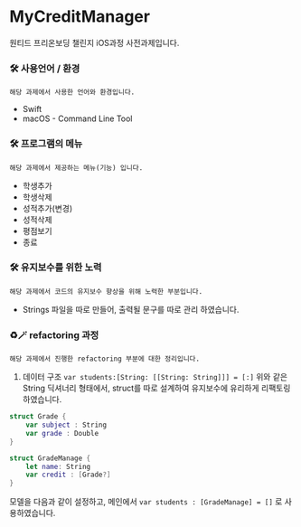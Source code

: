 # MyCreditManager
원티드 프리온보딩 챌린지 iOS과정 사전과제입니다.

### 🛠 사용언어 / 환경
```
해당 과제에서 사용한 언어와 환경입니다.
```
- Swift
- macOS - Command Line Tool

### 🛠 프로그램의 메뉴 
```
해당 과제에서 제공하는 메뉴(기능) 입니다.
```
- 학생추가
- 학생삭제
- 성적추가(변경)
- 성적삭제
- 평점보기
- 종료

### 🛠 유지보수를 위한 노력 
```
해당 과제에서 코드의 유지보수 향상을 위해 노력한 부분입니다.
```
- Strings 파일을 따로 만들어, 출력될 문구를 따로 관리 하였습니다.



### ♻🪄 refactoring 과정
```
해당 과제에서 진행한 refactoring 부분에 대한 정리입니다.
```
1. 데이터 구조
`var students:[String: [[String: String]]] = [:]` 
위와 같은 String 딕셔너리 형태에서, struct를 따로 설계하여 유지보수에 유리하게 리팩토링하였습니다.
```swift
struct Grade {
    var subject : String
    var grade : Double
}

struct GradeManage {
    let name: String
    var credit : [Grade?]
}
```
모델을 다음과 같이 설정하고, 메인에서  `var students : [GradeManage] = []` 로 사용하였습니다.
